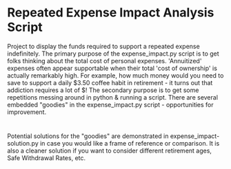# Repeated Expense Impact Analysis Script
Project to display the funds required to support a repeated expense indefinitely. The primary purpose of the expense_impact.py script is to get folks thinking about the total cost of personal expenses. 'Annuitized' expenses often appear supportable when their total 'cost of ownership' is actually remarkably high. For example, how much money would you need to save to support a daily $3.50 coffee habit in retirement - it turns out that addiction requires a lot of $! The secondary purpose is to get some repetitions messing around in python & running a script. There are several embedded "goodies" in the expense_impact.py script - opportunities for improvement.
#
Potential solutions for the "goodies" are demonstrated in expense_impact-solution.py in case you would like a frame of reference or comparison. It is also a cleaner solution if you want to consider different retirement ages, Safe Withdrawal Rates, etc.
